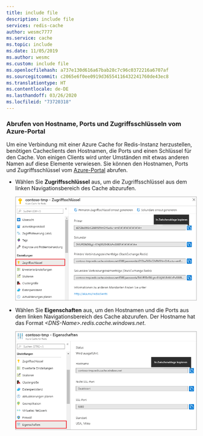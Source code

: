 ```yaml
---
title: include file
description: include file
services: redis-cache
author: wesmc7777
ms.service: cache
ms.topic: include
ms.date: 11/05/2019
ms.author: wesmc
ms.custom: include file
ms.openlocfilehash: a737e130d616a67bab28c7c96c0372216a6707af
ms.sourcegitcommit: c2065e6f0ee0919d36554116432241760de43ec8
ms.translationtype: HT
ms.contentlocale: de-DE
ms.lasthandoff: 03/26/2020
ms.locfileid: "73720318"
---
```

### <a name="retrieve-host-name-ports-and-access-keys-from-the-azure-portal"></a>Abrufen von Hostname, Ports und Zugriffsschlüsseln vom Azure-Portal

Um eine Verbindung mit einer Azure Cache for Redis-Instanz herzustellen, benötigen Cacheclients den Hostnamen, die Ports und einen Schlüssel für den Cache. Von einigen Clients wird unter Umständen mit etwas anderen Namen auf diese Elemente verwiesen. Sie können den Hostnamen, Ports und Zugriffsschlüssel vom [Azure-Portal](https://portal.azure.com) abrufen.

- Wählen Sie **Zugriffsschlüssel** aus, um die Zugriffsschlüssel aus dem linken Navigationsbereich des Cache abzurufen. 
  
  ![Azure Cache for Redis-Schlüssel](media/redis-cache-access-keys/redis-cache-keys.png)

- Wählen Sie **Eigenschaften** aus, um den Hostnamen und die Ports aus dem linken Navigationsbereich des Cache abzurufen. Der Hostname hat das Format *\<DNS-Name>.redis.cache.windows.net*.

  ![Azure Cache for Redis-Eigenschaften](media/redis-cache-access-keys/redis-cache-hostname-ports.png)

